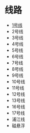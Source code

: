 # 线路

* [1号线](1.md)
* 2号线
* 3号线
* 4号线
* 5号线
* 6号线
* 7号线
* 8号线
* 9号线
* 10号线
* 11号线
* 12号线
* 13号线
* 16号线
* 17号线
* 浦江线
* 磁悬浮